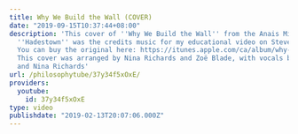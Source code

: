 ```yaml
---
title: Why We Build the Wall (COVER)
date: "2019-09-15T10:37:44+08:00"
description: 'This cover of ''Why We Build the Wall'' from the Anais Mitchell musical
  ''Hadestown'' was the credits music for my educational video on Steve Bannon: https://www.youtube.com/watch?v=wO6uD3c2qMo
  You can buy the original here: https://itunes.apple.com/ca/album/why-we-build-wall-ep-selections-from-hadestown-myth/1161029441
  This cover was arranged by Nina Richards and Zoë Blade, with vocals by Olly Thorn
  and Nina Richards'
url: /philosophytube/37y34f5xOxE/
providers:
  youtube:
    id: 37y34f5xOxE
type: video
publishdate: "2019-02-13T20:07:06.000Z"
---
```

